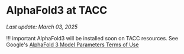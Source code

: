 # AlphaFold3 at TACC
*Last update: March 03, 2025*


!!! important
    AlphaFold3 will be installed soon on TACC resources.
    See Google's [AlphaFold 3 Model Parameters Terms of Use](https://github.com/google-deepmind/alphafold3/blob/main/WEIGHTS_TERMS_OF_USE.md)

